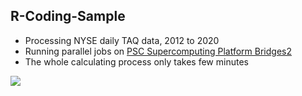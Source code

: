 ## R-Coding-Sample

* Processing NYSE daily TAQ data, 2012 to 2020
* Running parallel jobs on [PSC Supercomputing Platform Bridges2](https://www.psc.edu/resources/bridges-2/user-guide-2/)
* The whole calculating process only takes few minutes

![](images/Bridges2.png?raw=true)

